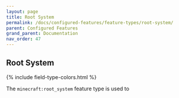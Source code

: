 ```yaml
---
layout: page
title: Root System
permalink: /docs/configured-features/feature-types/root-system/
parent: Configured Features
grand_parent: Documentation
nav_order: 47
---
```


## Root System

<head>
    {% include field-type-colors.html %}
</head>

The `minecraft:root_system` feature type is used to
    
